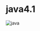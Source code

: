 # java4.1
![java](https://user-images.githubusercontent.com/73845925/116895676-1d07d580-ac3c-11eb-8b4b-3ed7ed52666f.png)
